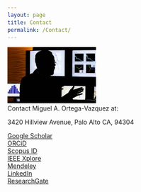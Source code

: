 ```yaml
---
layout: page
title: Contact
permalink: /Contact/
---
```


<!-- <center> -->
<img src="Files/Ortega-Vazquez_CEI_2 .jpg" alt="" class="center" width="200">
<!-- </center> -->

<br>
Contact Miguel A. Ortega-Vazquez at:

3420 Hillview Avenue, Palo Alto CA, 94304

[Google Scholar](https://scholar.google.com/citations?user=N59nVKwAAAAJ&hl=en) <br>
[ORCiD](http://orcid.org/0000-0002-7601-4455) <br>
[Scopus ID](https://www.scopus.com/authid/detail.uri?authorId=14919910200) <br>
[IEEE Xplore](https://ieeexplore.ieee.org/author/38272579300) <br>
[Mendeley](https://www.mendeley.com/authors/14919910200/) <br>
[LinkedIn](https://www.linkedin.com/in/miguel-a-ortega-vazquez/)  <br>
[ResearchGate](https://www.researchgate.net/profile/Miguel_Ortega-Vazquez)  <br>

